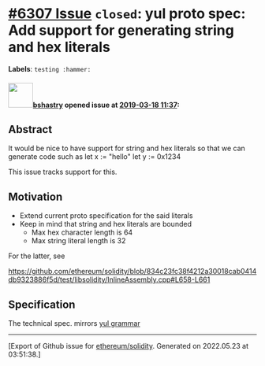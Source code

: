 # [\#6307 Issue](https://github.com/ethereum/solidity/issues/6307) `closed`: yul proto spec: Add support for generating string and hex literals
**Labels**: `testing :hammer:`


#### <img src="https://avatars.githubusercontent.com/u/2388185?v=4" width="50">[bshastry](https://github.com/bshastry) opened issue at [2019-03-18 11:37](https://github.com/ethereum/solidity/issues/6307):

## Abstract

It would be nice to have support for string and hex literals so that we can generate code such as 
let x := "hello"
let y := 0x1234

This issue tracks support for this.

## Motivation

- Extend current proto specification for the said literals
- Keep in mind that string and hex literals are bounded
  - Max hex character length is 64
  - Max string literal length is 32

For the latter, see

https://github.com/ethereum/solidity/blob/834c23fc38f4212a30018cab0414db9323886f5d/test/libsolidity/InlineAssembly.cpp#L658-L661

## Specification

The technical spec. mirrors [yul grammar](https://solidity.readthedocs.io/en/v0.5.6/yul.html)




-------------------------------------------------------------------------------



[Export of Github issue for [ethereum/solidity](https://github.com/ethereum/solidity). Generated on 2022.05.23 at 03:51:38.]
